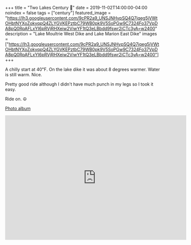 +++
title =  "Two Lakes Century 💯"
date = 2019-11-02T14:00:00-04:00
noindex = false
tags = ["century"]
featured_image = "https://lh3.googleusercontent.com/9cPR2a9_UNSJNHvpSQ4Q7jqeg5jVWtOHbtNYXoZokyqpQ4ZLYGVKEPztbC79WB0pk9V5SoPGw9C7324Fo37VpDA8pQ0RpAFLxYI6pRVjRHXeiw2ViwYF1tQ3eLBbdd9fswr2iCTc3yA=w2400"
description = "Lake Moultrie West Dike and Lake Marion East Dike"
images = ["https://lh3.googleusercontent.com/9cPR2a9_UNSJNHvpSQ4Q7jqeg5jVWtOHbtNYXoZokyqpQ4ZLYGVKEPztbC79WB0pk9V5SoPGw9C7324Fo37VpDA8pQ0RpAFLxYI6pRVjRHXeiw2ViwYF1tQ3eLBbdd9fswr2iCTc3yA=w2400"]
+++

A chilly start at 40℉. On the lake dike it was about 8 degrees warmer. Water is still warm. Nice.

Pretty good ride although I didn't have much punch in my legs so I took it easy.

Ride on. ☮

<a href='https://photos.app.goo.gl/bTS72DtJbGUMub8U9'>Photo album</a>

<iframe height='405' width='590' frameborder='0' allowtransparency='true' scrolling='no' src='https://www.strava.com/activities/2836084736/embed/d95ec6bbca169614ec48004edf135f0048deb668'></iframe>

